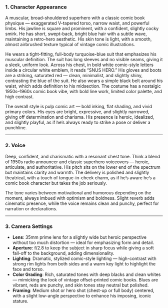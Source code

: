### 1. **Character Appearance**

A muscular, broad-shouldered superhero with a classic comic book physique — exaggerated V-tapered torso, narrow waist, and powerful limbs. His jawline is square and prominent, with a confident, slightly cocky smirk. He has short, swept-back, bright blue hair with a subtle wave, maintaining a retro-hero aesthetic. His skin tone is light, with a smooth, almost airbrushed texture typical of vintage comic illustrations.

He wears a tight-fitting, full-body turquoise-blue suit that emphasizes his muscular definition. The suit has long sleeves and no visible seams, giving it a sleek, uniform look. Across his chest, in bold white comic-style letters inside a circular white emblem, it reads “SNUS HERO.” His gloves and boots are a striking, saturated red — clean, minimalist, and slightly shiny, contrasting the blue of the suit. He also wears a simple black belt around his waist, which adds definition to his midsection. The costume has a nostalgic 1950s–1960s comic book vibe, with bold line work, limited color palette, and high contrast.

The overall style is pulp comic art — bold inking, flat shading, and vivid primary colors. His eyes are bright, expressive, and slightly narrowed, giving off determination and charisma. His presence is heroic, idealized, and slightly playful, as if he’s always ready to strike a pose or deliver a punchline.

---

### 2. **Voice**

Deep, confident, and charismatic with a resonant chest tone. Think a blend of 1950s radio announcer and classic superhero voiceovers — heroic, articulate, and authoritative. His pitch sits on the lower end of the spectrum but maintains clarity and warmth. The delivery is polished and slightly theatrical, with a touch of tongue-in-cheek charm, as if he’s aware he’s a comic book character but takes the job seriously.

The tone varies between motivational and humorous depending on the moment, always imbued with optimism and boldness. Slight reverb adds cinematic presence, while the voice remains clean and punchy, perfect for narration or declarations.

---

### 3. **Camera Settings**

* **Lens**: 35mm prime lens for a slightly wide but heroic perspective without too much distortion — ideal for emphasizing form and detail.
* **Aperture**: f/2.8 to keep the subject in sharp focus while giving a soft fall-off to the background, adding dimensionality.
* **Lighting**: Dramatic, stylized comic-style lighting — high-contrast with strong rim lights from both sides and a warm key light to highlight the face and torso.
* **Color Grading**: Rich, saturated tones with deep blacks and clean whites — mimicking the look of vintage offset-printed comic books. Blues are vibrant, reds are punchy, and skin tones stay neutral but polished.
* **Framing**: Medium shot or hero shot (chest-up or full body) centered, with a slight low-angle perspective to enhance his imposing, iconic stature.